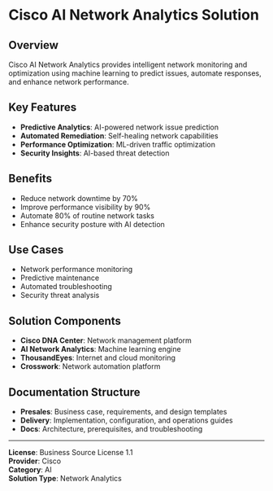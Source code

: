 # Cisco AI Network Analytics Solution

## Overview

Cisco AI Network Analytics provides intelligent network monitoring and optimization using machine learning to predict issues, automate responses, and enhance network performance.

## Key Features

- **Predictive Analytics**: AI-powered network issue prediction
- **Automated Remediation**: Self-healing network capabilities
- **Performance Optimization**: ML-driven traffic optimization
- **Security Insights**: AI-based threat detection

## Benefits

- Reduce network downtime by 70%
- Improve performance visibility by 90%
- Automate 80% of routine network tasks
- Enhance security posture with AI detection

## Use Cases

- Network performance monitoring
- Predictive maintenance
- Automated troubleshooting
- Security threat analysis

## Solution Components

- **Cisco DNA Center**: Network management platform
- **AI Network Analytics**: Machine learning engine
- **ThousandEyes**: Internet and cloud monitoring
- **Crosswork**: Network automation platform

## Documentation Structure

- **Presales**: Business case, requirements, and design templates
- **Delivery**: Implementation, configuration, and operations guides
- **Docs**: Architecture, prerequisites, and troubleshooting

---

**License**: Business Source License 1.1  
**Provider**: Cisco  
**Category**: AI  
**Solution Type**: Network Analytics